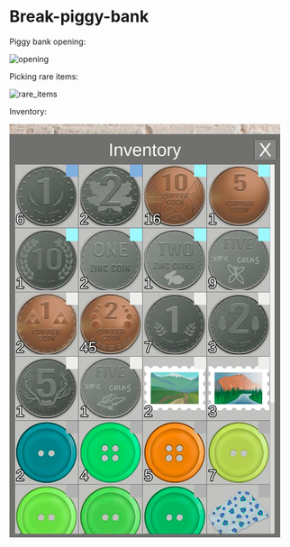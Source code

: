 # Break-piggy-bank

Piggy bank opening:

![opening](/gifs/opening1.gif)


Picking rare items:

![rare_items](/gifs/rare_items.gif)


Inventory:

![inventory](/gifs/inventory.png)
